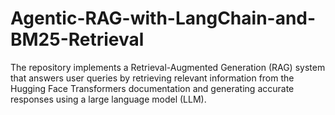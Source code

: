 # Agentic-RAG-with-LangChain-and-BM25-Retrieval
The repository implements a Retrieval-Augmented Generation (RAG) system that answers user queries by retrieving relevant information from the Hugging Face Transformers documentation and generating accurate responses using a large language model (LLM). 
